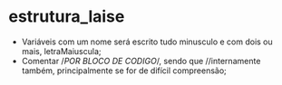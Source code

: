 estrutura_laise
===============
- Variáveis com um nome será escrito tudo minusculo e com dois ou mais, letraMaiuscula;
- Comentar /*POR BLOCO DE CODIGO*/, sendo que //internamente também, principalmente se for de difícil compreensão;
